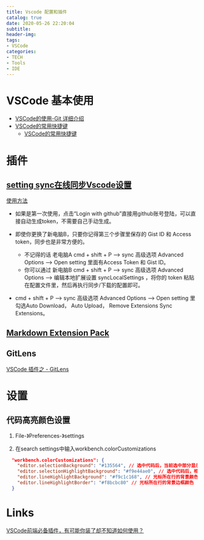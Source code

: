 ```yaml
---
title: Vscode 配置和插件
catalog: true
date: 2020-05-26 22:20:04
subtitle:
header-img:
tags:
- VSCode
categories:
- TECH
- Tools
- IDE
---
```


# VSCode 基本使用

- [VSCode的使用-Git 详细介绍](https://github.com/qianguyihao/Web/blob/master/00-%E5%89%8D%E7%AB%AF%E5%B7%A5%E5%85%B7/01-VS%20Code%E7%9A%84%E4%BD%BF%E7%94%A8.md)
- [VSCode的常用快捷键](./VSCode-%E5%BF%AB%E6%8D%B7%E9%94%AE.html)
  - [VSCode的常用快捷键](https://zhuanlan.zhihu.com/p/44044896)

# 插件

## [setting sync在线同步Vscode设置](http://shanalikhan.github.io/2015/12/15/Visual-Studio-Code-Sync-Settings.html)

[使用方法](http://www.chengpengfei.com/2018/08/27/)

- 如果是第一次使用，点击“Login with github”直接用github账号登陆，可以直接自动生成token，不需要自己手动生成。

- 即使你更换了新电脑B，只要你记得第三个步骤里保存的 Gist ID 和 Access token，同步也是非常方便的。
  - 不记得的话 老电脑A cmd + shift + P –> sync 高级选项 Advanced Options –> Open setting 里面有Access Token 和 Gist ID。
  - 你可以通过 新电脑B cmd + shift + P –> sync 高级选项 Advanced Options –> 编辑本地扩展设置 syncLocalSettings ，将你的 token 粘贴在配置文件里，然后再执行同步/下载的配置即可。

- cmd + shift + P –> sync 高级选项 Advanced Options –> Open setting 里勾选Auto Download， Auto Upload， Remove Extensions
Sync Extensions。

## [Markdown Extension Pack](https://marketplace.visualstudio.com/items?itemName=bat67.markdown-extension-pack)

## GitLens

[VSCode 插件之 - GitLens](https://cloud.tencent.com/developer/article/1810324)

# 设置

## 代码高亮颜色设置

1. File-》Preferences-》settings

2. 在search settings中输入workbench.colorCustomizations

```json
  "workbench.colorCustomizations": {
    "editor.selectionBackground": "#135564", // 选中代码后，当前选中部分显示的颜色
    "editor.selectionHighlightBackground": "#f9e44ae0", // 选中代码后，相同代码显示的颜色
    "editor.lineHighlightBackground": "#f9c1c168", // 光标所在行的背景颜色
    "editor.lineHighlightBorder": "#f8bcbc80" // 光标所在行的背景边框颜色
  }
```

# Links

[VSCode前端必备插件，有可能你装了却不知道如何使用？](https://juejin.im/post/5db66672f265da4d0e009aad#heading-31)
